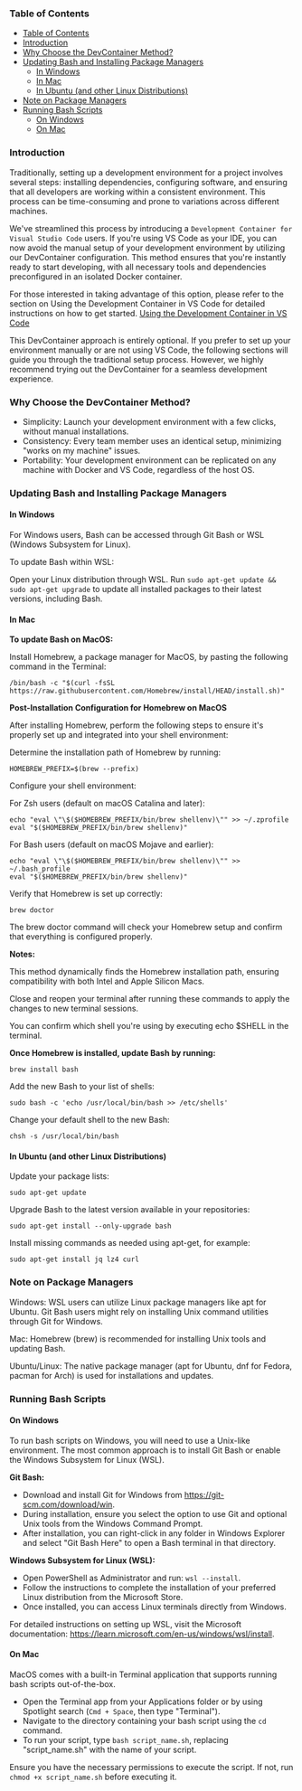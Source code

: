 ### Table of Contents
- [Table of Contents](#table-of-contents)
- [Introduction](#introduction)
- [Why Choose the DevContainer Method?](#why-choose-the-devcontainer-method)
- [Updating Bash and Installing Package Managers](#updating-bash-and-installing-package-managers)
  - [In Windows](#in-windows)
  - [In Mac](#in-mac)
  - [In Ubuntu (and other Linux Distributions)](#in-ubuntu-and-other-linux-distributions)
- [Note on Package Managers](#note-on-package-managers)
- [Running Bash Scripts](#running-bash-scripts)
  - [On Windows](#on-windows)
  - [On Mac](#on-mac)

### Introduction

Traditionally, setting up a development environment for a project involves several steps: installing dependencies, configuring software, and ensuring that all developers are working within a consistent environment. This process can be time-consuming and prone to variations across different machines.

We've streamlined this process by introducing a `Development Container for Visual Studio Code` users. If you're using VS Code as your IDE, you can now avoid the manual setup of your development environment by utilizing our DevContainer configuration. This method ensures that you're instantly ready to start developing, with all necessary tools and dependencies preconfigured in an isolated Docker container.

For those interested in taking advantage of this option, please refer to the section on Using the Development Container in VS Code for detailed instructions on how to get started. [Using the Development Container in VS Code](#using-the-development-container-in-vs-code)

This DevContainer approach is entirely optional. If you prefer to set up your environment manually or are not using VS Code, the following sections will guide you through the traditional setup process. However, we highly recommend trying out the DevContainer for a seamless development experience.

### Why Choose the DevContainer Method?

- Simplicity: Launch your development environment with a few clicks, without manual installations.
- Consistency: Every team member uses an identical setup, minimizing "works on my machine" issues.
- Portability: Your development environment can be replicated on any machine with Docker and VS Code, regardless of the host OS.

### Updating Bash and Installing Package Managers

#### In Windows

For Windows users, Bash can be accessed through Git Bash or WSL (Windows Subsystem for Linux). 

To update Bash within WSL:

Open your Linux distribution through WSL.
Run `sudo apt-get update && sudo apt-get upgrade` to update all installed packages to their latest versions, including Bash.

#### In Mac

**To update Bash on MacOS:**

Install Homebrew, a package manager for MacOS, by pasting the following command in the Terminal:

```
/bin/bash -c "$(curl -fsSL https://raw.githubusercontent.com/Homebrew/install/HEAD/install.sh)"
```

**Post-Installation Configuration for Homebrew on MacOS**

After installing Homebrew, perform the following steps to ensure it's properly set up and integrated into your shell environment:

Determine the installation path of Homebrew by running:

```
HOMEBREW_PREFIX=$(brew --prefix)
```

Configure your shell environment:

For Zsh users (default on macOS Catalina and later):

```
echo "eval \"\$($HOMEBREW_PREFIX/bin/brew shellenv)\"" >> ~/.zprofile
eval "$($HOMEBREW_PREFIX/bin/brew shellenv)"
```

For Bash users (default on macOS Mojave and earlier):

```
echo "eval \"\$($HOMEBREW_PREFIX/bin/brew shellenv)\"" >> ~/.bash_profile
eval "$($HOMEBREW_PREFIX/bin/brew shellenv)"
```

Verify that Homebrew is set up correctly:

```
brew doctor
```

The brew doctor command will check your Homebrew setup and confirm that everything is configured properly.

**Notes:**

This method dynamically finds the Homebrew installation path, ensuring compatibility with both Intel and Apple Silicon Macs.

Close and reopen your terminal after running these commands to apply the changes to new terminal sessions.

You can confirm which shell you're using by executing echo $SHELL in the terminal.

**Once Homebrew is installed, update Bash by running:**

```
brew install bash
```

Add the new Bash to your list of shells:

```
sudo bash -c 'echo /usr/local/bin/bash >> /etc/shells'
```

Change your default shell to the new Bash:

```
chsh -s /usr/local/bin/bash
```

#### In Ubuntu (and other Linux Distributions)

Update your package lists:

```
sudo apt-get update
```

Upgrade Bash to the latest version available in your repositories:

```
sudo apt-get install --only-upgrade bash
```

Install missing commands as needed using apt-get, for example:

```
sudo apt-get install jq lz4 curl
```

### Note on Package Managers

Windows: WSL users can utilize Linux package managers like apt for Ubuntu. Git Bash users might rely on installing Unix command utilities through Git for Windows.

Mac: Homebrew (brew) is recommended for installing Unix tools and updating Bash.

Ubuntu/Linux: The native package manager (apt for Ubuntu, dnf for Fedora, pacman for Arch) is used for installations and updates.

### Running Bash Scripts

#### On Windows

To run bash scripts on Windows, you will need to use a Unix-like environment. The most common approach is to install Git Bash or enable the Windows Subsystem for Linux (WSL).

**Git Bash:**

- Download and install Git for Windows from https://git-scm.com/download/win.
- During installation, ensure you select the option to use Git and optional Unix tools from the Windows Command Prompt.
- After installation, you can right-click in any folder in Windows Explorer and select "Git Bash Here" to open a Bash terminal in that directory.

**Windows Subsystem for Linux (WSL):**

- Open PowerShell as Administrator and run: `wsl --install`.
- Follow the instructions to complete the installation of your preferred Linux distribution from the Microsoft Store.
- Once installed, you can access Linux terminals directly from Windows.

For detailed instructions on setting up WSL, visit the Microsoft documentation: https://learn.microsoft.com/en-us/windows/wsl/install.

#### On Mac

MacOS comes with a built-in Terminal application that supports running bash scripts out-of-the-box.

- Open the Terminal app from your Applications folder or by using Spotlight search (`Cmd + Space`, then type "Terminal").
- Navigate to the directory containing your bash script using the `cd` command.
- To run your script, type `bash script_name.sh`, replacing "script_name.sh" with the name of your script.

Ensure you have the necessary permissions to execute the script. If not, run `chmod +x script_name.sh` before executing it.
